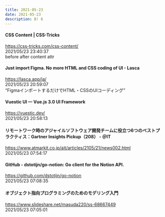 ```yaml
---
title: 2021-05-23
date: 2021-05-23
description: B! 6
---
```


#### CSS Content | CSS-Tricks
https://css-tricks.com/css-content/<br>
2021/05/23 23:40:37<br>
before after content attr


#### Just import Figma. No more HTML and CSS coding of UI - Lasca
https://lasca.app/ja/<br>
2021/05/23 20:59:07<br>
“FigmaインポートするだけでHTML・CSSのUIコーディング”


#### Vuestic UI — Vue.js 3.0 UI Framework
https://vuestic.dev/<br>
2021/05/23 20:58:13<br>


#### リモートワーク時のアジャイルソフトウェア開発チームに役立つ6つのベストプラクティス：Gartner Insights Pickup（208） - ＠IT
https://www.atmarkit.co.jp/ait/articles/2105/21/news002.html<br>
2021/05/23 07:54:17<br>


#### GitHub - dstotijn/go-notion: Go client for the Notion API.
https://github.com/dstotijn/go-notion<br>
2021/05/23 07:08:35<br>


#### オブジェクト指向プログラミングのためのモデリング入門
https://www.slideshare.net/masuda220/ss-68667449<br>
2021/05/23 07:05:01<br>


